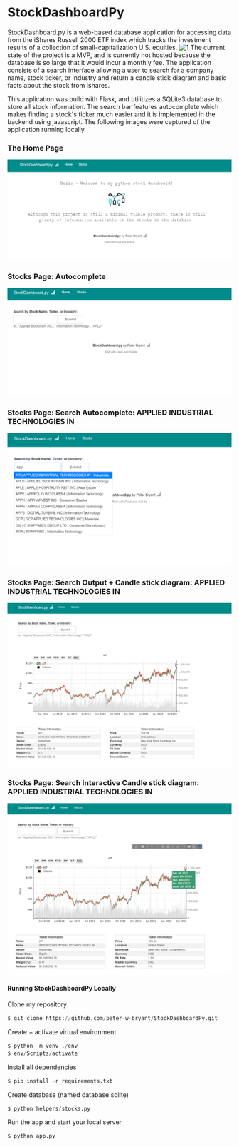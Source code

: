 # StockDashboardPy
StockDashboard.py is a web-based database application for accessing data from the iShares Russell 2000 ETF index which tracks the investment results of a collection of small-capitalization U.S. equities. ![1](https://www.ishares.com/us/products/239710/ishares-russell-2000-etf#:~:text=The%20iShares%20Russell%202000%20ETF,of%20small%2Dcapitalization%20U.S.%20equities) The current state of the project is a MVP, and is currently not hosted because the database is so large that it would incur a monthly fee. The application consists of a search interface allowing a user to search for a company name, stock ticker, or industry and return a candle stick diagram and basic facts about the stock from Ishares.

This application was build with Flask, and utilitizes a SQLite3 database to store all stock information. The search bar features autocomplete which makes finding a stock's ticker much easier and it is implemented in the backend using javascript. The following images were captured of the application running locally.

<h3>The Home Page</h3>

![alt text](demo_img/homePage.png?raw=true)

<h3>Stocks Page: Autocomplete</h3>

![alt text](demo_img/stocks1.png?raw=true)

<h3>Stocks Page: Search Autocomplete: APPLIED INDUSTRIAL TECHNOLOGIES IN</h3>

![alt text](demo_img/stocks2.png?raw=true)

<h3>Stocks Page: Search Output + Candle stick diagram: APPLIED INDUSTRIAL TECHNOLOGIES IN</h3>

![alt text](demo_img/stocks3.png?raw=true)

<h3>Stocks Page: Search Interactive Candle stick diagram: APPLIED INDUSTRIAL TECHNOLOGIES IN</h3>

![alt text](demo_img/stocks4.png?raw=true)


<h4>Running StockDashboardPy Locally</h4>

<p>Clone my repository</p>

```python
$ git clone https://github.com/peter-w-bryant/StockDashboardPy.git
```
<p>Create + activate virtual environment</p>

```python
$ python -m venv ./env
$ env/Scripts/activate
```
<p>Install all dependencies</p>

```python
$ pip install -r requirements.txt
```
<p>Create database (named database.sqlite)</p>

```python
$ python helpers/stocks.py
```

<p>Run the app and start your local server</p>

```python
$ python app.py
```

